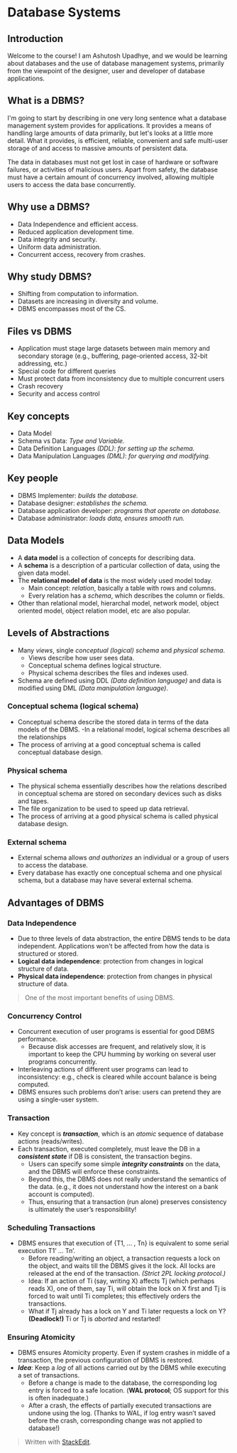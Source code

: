 # Database Systems
## Introduction
Welcome to the course! I am Ashutosh Upadhye, 
and we would be learning about databases and 
the use of database management systems, primarily
from the viewpoint of the designer,
user and developer of database applications.
## What is a DBMS? 
I'm going to start by describing in
one very long sentence what
a database management system provides for applications.
It provides a means of handling large amounts
of data primarily, but let's looks at a little more detail.
What it provides, is efficient, reliable,
convenient and safe multi-user
storage of and access to
massive amounts of persistent data. 

The data in databases must not get lost in case of hardware or software failures, or activities of malicious users. Apart from safety, the database must have a certain amount of concurrency involved, allowing multiple users to access the data base concurrently. 
## Why use a DBMS?
- Data Independence and efficient access.
- Reduced application development time.
- Data integrity and security.
- Uniform data administration.
- Concurrent access, recovery from crashes.
## Why study DBMS? 
- Shifting from computation to information. 
- Datasets are increasing in diversity and volume.
- DBMS encompasses most of the CS.
## Files vs DBMS
- Application must stage large datasets between main memory and secondary storage (e.g., buffering, page-oriented access, 32-bit addressing, etc.)
- Special code for different queries
- Must protect data from inconsistency due to multiple concurrent users
- Crash recovery
- Security and access control
## Key concepts
- Data Model
- Schema vs Data: *Type and Variable.*
- Data Definition Languages *(DDL)*: *for setting up the schema.*
- Data Manipulation Languages *(DML)*: *for querying and modifying.*
## Key people
- DBMS Implementer: *builds the database.*
- Database designer: *establishes the schema.*
- Database application developer: *programs that operate on database.*
- Database administrator: *loads data, ensures smooth run.*

## Data Models
- A **data model** is a collection of concepts for describing data. 
- A **schema** is a description of a particular collection of data, using the given data model. 
- The **relational model of data** is the most widely used model today. 
	- Main concept: *relation*, basically a table with rows and columns. 
	- Every relation has a *schema*, which describes the column or fields. 
- Other than relational model, hierarchal model, network model, object oriented model, object relation model, etc are also popular.
## Levels of Abstractions
- Many *views*, single *conceptual (logical) schema* and *physical schema*.
	- Views describe how user sees data. 
	- Conceptual schema defines logical structure. 
	- Physical schema describes the files and indexes used. 
- Schema are defined using DDL *(Data definition language)* and data is modified using DML *(Data manipulation  language)*.
### Conceptual schema (logical schema)
- Conceptual schema describe the stored data in terms of the data models of the DBMS. 
-In a relational model, logical schema describes all the relationships
- The process of arriving at a good conceptual schema is called conceptual database design. 
### Physical schema
- The physical schema essentially describes how the relations described in conceptual schema are stored on secondary devices such as disks and tapes. 
- The file organization to be used to speed up data retrieval. 
- The process of arriving at a good physical schema is called physical database design. 
### External schema
- External schema allows *and authorizes* an individual or a group of users to access the database. 
- Every database has exactly one conceptual schema and one physical schema, but a database may have several external schema. 
## Advantages of DBMS
### Data Independence
- Due to three levels of data abstraction, the entire DBMS tends to be data independent. Applications won't be affected from how the data is structured or stored. 
- **Logical data independence**: protection from changes in logical structure of data. 
- **Physical data independence**: protection from changes in physical structure of data.
> One of the most important benefits of using DBMS.  
### Concurrency Control
- Concurrent execution of user programs
is essential for good DBMS performance.
	- Because disk accesses are frequent, and relatively
slow, it is important to keep the CPU humming by
working on several user programs concurrently.
- Interleaving actions of different user programs
can lead to inconsistency: e.g., check is cleared
while account balance is being computed.
- DBMS ensures such problems don’t arise: users
can pretend they are using a single-user system.
### Transaction
- Key concept is ***transaction***, which is an *atomic* sequence of database actions (reads/writes).
- Each transaction, executed completely, must
leave the DB in a ***consistent state*** if DB is
consistent, the transaction begins.
	- Users can specify some simple ***integrity constraints*** on the data, and the DBMS will enforce these constraints.
	- Beyond this, the DBMS does not really understand the semantics of the data. (e.g., it does not understand
how the interest on a bank account is computed).
	- Thus, ensuring that a transaction (run alone) preserves consistency is ultimately the user’s responsibility!  
### Scheduling Transactions
- DBMS ensures that execution of {T1, ... , Tn} is
equivalent to some serial execution T1’ ... Tn’.
	- Before reading/writing an object, a transaction requests a lock on the object, and waits till the DBMS gives it the lock. All locks are released at the end of the transaction. *(Strict 2PL locking protocol.)*
	- Idea: If an action of Ti (say, writing X) affects Tj (which perhaps reads X), one of them, say Ti, will obtain the lock on X first and Tj is forced to wait until Ti completes;
this effectively orders the transactions.
	- What if Tj already has a lock on Y and Ti later requests a lock on Y? **(Deadlock!)** Ti or Tj is *aborted* and restarted!
### Ensuring Atomicity
- DBMS ensures Atomicity property. Even if system crashes in middle of a transaction, the previous configuration of DBMS is restored. 
- ***Idea***: Keep a *log* of all actions carried out by the DBMS while executing a set of transactions. 
	- Before a change is made to the database, the
corresponding log entry is forced to a safe location.
(**WAL protocol**; OS support for this is often inadequate.)
	- After a crash, the effects of partially executed
transactions are undone using the log. (Thanks to WAL, if log entry wasn’t saved before the crash, corresponding change was not applied to database!)






> Written with [StackEdit](https://stackedit.io/).
